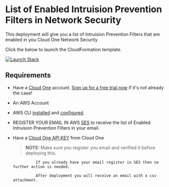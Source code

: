 # List of Enabled Intruision Prevention Filters in Network Security


This deployment will give you a list of Intruision Prevention Filters that are enabled in you Cloud One Network Security


Click the below to launch the CloudFormation template.


[![Launch Stack](https://cdn.rawgit.com/buildkite/cloudformation-launch-stack-button-svg/master/launch-stack.svg)](https://console.aws.amazon.com/cloudformation/home#/stacks/new?stackName=CloudOne-NetworkSecurity-Enabled-IPS&templateURL=https://vulnerabilitytestbucket.s3.amazonaws.com/Customers_Projects/c1ns-ips-enabled-list.yaml)


## Requirements

- Have a [Cloud One](https://www.trendmicro.com/cloudone) account. [Sign up for a free trial now](https://cloudone.trendmicro.com/register) if it's not already the case!
- An AWS Account 
- AWS CLI [installed](https://docs.aws.amazon.com/cli/latest/userguide/getting-started-install.html) and [configured](https://docs.aws.amazon.com/cli/latest/userguide/cli-chap-configure.html).
- REGISTER YOUR EMAIL IN AWS [SES](https://docs.aws.amazon.com/ses/latest/dg/creating-identities.html) to receive the list of Enabled Intruision Prevention Filters in your email.   
- Have a [Cloud One API KEY](https://cloudone.trendmicro.com/docs/identity-and-account-management/c1-api-key/) from Cloud One

    > **NOTE:** Make sure you register you email and verified it before deploying this.

                If you already have your email register in SES then no further action is needed.

                After deployment you will receive an email with a csv attachment.

